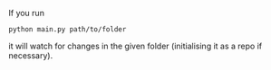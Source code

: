 If you run 
```
python main.py path/to/folder
```
it will watch for changes in the given folder (initialising it as a repo if necessary).